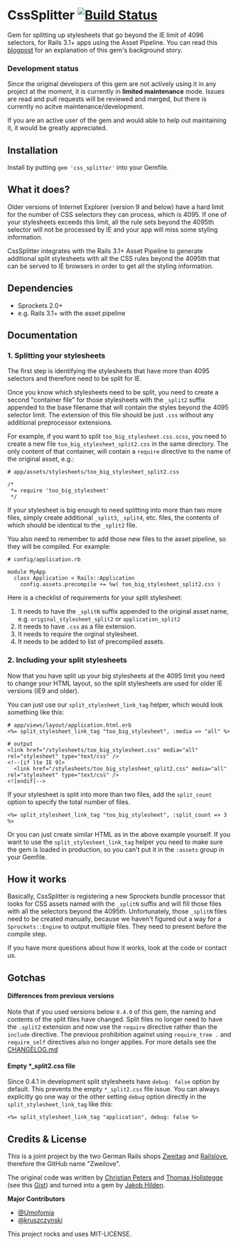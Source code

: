 # CssSplitter [![Build Status](https://travis-ci.org/zweilove/css_splitter.png?branch=master)](https://travis-ci.org/zweilove/css_splitter)

Gem for splitting up stylesheets that go beyond the IE limit of 4096 selectors, for Rails 3.1+ apps using the Asset Pipeline.  You can read this [blogpost](http://railslove.com/blog/2013/03/08/overcoming-ies-4096-selector-limit-using-the-css-splitter-gem) for an explanation of this gem's background story.

### Development status

Since the original developers of this gem are not actively using it in any project at the moment, it is currently in **limited maintenance** mode.  Issues are read and pull requests will be reviewed and merged, but there is currently no acitve maintenance/development.

If you are an active user of the gem and would able to help out maintaining it, it would be greatly appreciated.

## Installation

Install by putting `gem 'css_splitter'` into your Gemfile.

## What it does?

Older versions of Internet Explorer (version 9 and below) have a hard limit for the number of CSS selectors they can process, which is 4095.  If one of your stylesheets exceeds this limit, all the rule sets beyond the 4095th selector will not be processed by IE and your app will miss some styling information.

CssSplitter integrates with the Rails 3.1+ Asset Pipeline to generate additional split stylesheets with all the CSS rules beyond the 4095th that can be served to IE browsers in order to get all the styling information.


## Dependencies

* Sprockets 2.0+
* e.g. Rails 3.1+ with the asset pipeline

## Documentation

### 1. Splitting your stylesheets

The first step is identifying the stylesheets that have more than 4095 selectors and therefore need to be split for IE.

Once you know which stylesheets need to be split, you need to create a second "container file" for those stylesheets with the `_split2` suffix appended to the base filename that will contain the styles beyond the 4095 selector limit.  The extension of this file should be just `.css` without any additional preprocessor extensions.

For example, if you want to split `too_big_stylesheet.css.scss`, you need to create a new file `too_big_stylesheet_split2.css` in the same directory.  The only content of that container, will contain a `require` directive to the name of the original asset, e.g.:

    # app/assets/stylesheets/too_big_stylesheet_split2.css

    /*
     *= require 'too_big_stylesheet'
     */

If your stylesheet is big enough to need splitting into more than two more files, simply create additional `_split3`, `_split4`, etc. files, the contents of which should be identical to the `_split2` file.

You also need to remember to add those new files to the asset pipeline, so they will be compiled. For example:

    # config/application.rb

    module MyApp
      class Application < Rails::Application
        config.assets.precompile += %w( too_big_stylesheet_split2.css )

Here is a checklist of requirements for your split stylesheet:

1. It needs to have the `_splitN` suffix appended to the original asset name, e.g. `original_stylesheet_split2` or `application_split2`
2. It needs to have `.css` as a file extension.
3. It needs to require the orginal stylesheet.
4. It needs to be added to list of precompiled assets.

### 2. Including your split stylesheets

Now that you have split up your big stylesheets at the 4095 limit you need to change your HTML layout, so the split stylesheets are used for older IE versions (IE9 and older).

You can just use our `split_stylesheet_link_tag` helper, which would look something like this:

    # app/views/layout/application.html.erb
    <%= split_stylesheet_link_tag "too_big_stylesheet", :media => "all" %>

    # output
    <link href="/stylesheets/too_big_stylesheet.css" media="all" rel="stylesheet" type="text/css" />
    <!--[if lte IE 9]>
      <link href="/stylesheets/too_big_stylesheet_split2.css" media="all" rel="stylesheet" type="text/css" />
    <![endif]-->

If your stylesheet is split into more than two files, add the `split_count` option to specify the total number of files.

    <%= split_stylesheet_link_tag "too_big_stylesheet", :split_count => 3 %>

Or you can just create similar HTML as in the above example yourself.  If you want to use the `split_stylesheet_link_tag` helper you need to make sure the gem is loaded in production, so you can't put it in the `:assets` group in your Gemfile.

## How it works

Basically, CssSplitter is registering a new Sprockets bundle processor that looks for CSS assets named with the `_splitN` suffix and will fill those files with all the selectors beyond the 4095th.  Unfortunately, those `_splitN` files need to be created manually, because we haven't figured out a way for a `Sprockets::Engine` to output multiple files.  They need to present before the compile step.

If you have more questions about how it works, look at the code or contact us.

## Gotchas

#### Differences from previous versions

Note that if you used versions below `0.4.0` of this gem, the naming and contents of the split files have changed. Split files no longer need to have the `.split2` extension and now use the `require` directive rather than the `include` directive. The previous prohibition against using `require_tree .` and `require_self` directives also no longer applies.  For more details see the [CHANGELOG.md](CHANGELOG.md#040)

#### Empty *_split2.css file

Since 0.4.1 in development split stylesheets have `debug: false` option by default. This prevents the empty `*_split2.css` file issue. You can always explicitly go one way or the other setting `debug` option directly in the `split_stylesheet_link_tag` like this:

```
<%= split_stylesheet_link_tag "application", debug: false %>
```

## Credits & License

This is a joint project by the two German Rails shops [Zweitag](http://zweitag.de) and [Railslove](http://railslove.com), therefore the GitHub name "Zweilove".

The original code was written by [Christian Peters](mailto:christian.peters@zweitag.de) and [Thomas Hollstegge](mailto:thomas.hollstegge@zweitag.de) (see this [Gist](https://gist.github.com/2398394)) and turned into a gem by [Jakob Hilden](mailto:jakobhilden@gmail.com).

**Major Contributors**

* [@Umofomia](https://github.com/Umofomia)
* [@kruszczynski](https://github.com/kruszczynski)

This project rocks and uses MIT-LICENSE.

